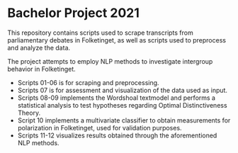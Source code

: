 # Bachelor Project 2021

This repository contains scripts used to scrape transcripts from parliamentary debates in Folketinget, as well as scripts used to preprocess and analyze the data.

The project attempts to employ NLP methods to investigate intergroup behavior in Folketinget.  

- Scripts 01-06 is for scraping and preprocessing.
- Scripts 07 is for assessment and visualization of the data used as input. 
- Scripts 08-09 implements the Wordshoal textmodel and performs a statistical analysis to test hypotheses regarding Optimal Distinctiveness Theory.
- Script 10 implements a multivariate classifier to obtain measurements for polarization in Folketinget, used for validation purposes. 
- Scripts 11-12 visualizes results obtained through the aforementioned NLP methods. 
